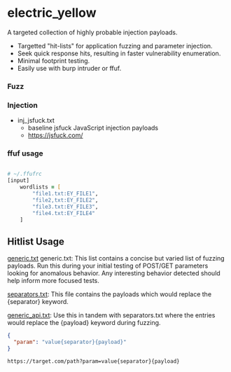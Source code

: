 # electric_yellow

A targeted collection of highly probable injection payloads.

- Targetted "hit-lists" for application fuzzing and parameter injection.
- Seek quick response hits, resulting in faster vulnerability enumeration.
- Minimal footprint testing.
- Easily use with burp intruder or ffuf.

### Fuzz

### Injection

- inj_jsfuck.txt
  - baseline jsfuck JavaScript injection payloads
  - https://jsfuck.com/

### ffuf usage

```zsh

# ~/.ffufrc
[input]
    wordlists = [
        "file1.txt:EY_FILE1",
        "file2,txt:EY_FILE2",
        "file3.txt:EY_FILE3",
        "file4.txt:EY_FILE4"
    ]

```

## Hitlist Usage

[generic.txt](https://github.com/dualfade/electric_yellow/blob/main/fuzz/inj_generic.txt) generic.txt: This list contains a concise but varied list of fuzzing payloads. Run this during your initial testing of POST/GET parameters looking for anomalous behavior. Any interesting behavior detected should help inform more focused tests.

[separators.txt](https://github.com/dualfade/electric_yellow/blob/main/meta/meta_separators.txt): This file contains the payloads which would replace the {separator} keyword.

[generic_api.txt](https://github.com/dualfade/electric_yellow/blob/main/inject/inj_generic_api.txt): Use this in tandem with separators.txt where the entries would replace the {payload} keyword during fuzzing.

```json
{
  "param": "value{separator}{payload}"
}
```

`https://target.com/path?param=value{separator}{payload}`
